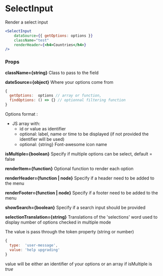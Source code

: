 SelectInput
=========

Render a select input

```jsx
<SelectInput
    dataSource={{ getOptions: options }}
    className="test"
    renderHeader={<h4>Countries</h4>}
/>
```

### Props

**className={string}**
Class to pass to the field

**dateSource={object}**
Where your options come from
```javascript
{
  getOptions:  options // array or function,
  findOptions: () => {} // optionnal filtering function
}
```

Options format : 
* JS array with:
  * id or value as identifier
  * optional: label, name or time to be displayed (if not provided the identifier will be used)
  * optional: {string} Font-awesome icon name


**isMultiple={boolean}**
Specify if multiple options can be select, default = false

**renderItem={function}**
Optional function to render each option

**renderHeader={function | node}**
Specify if a header need to be added to the menu

**renderFooter={function | node}**
Specify if a footer need to be added to the menu

**showSearch={boolean}**
Specify if a search input should be provided

**selectionTranslation={string}**
Translations of the 'selections' word used to display number of options checked in multiple mode

The value is pass through the token property (string or number)

```javascript
{
  type:  'user-message',
  value: 'help upgrading'
}
```
value will be either an identifier of your options or an array if isMultiple is _true_